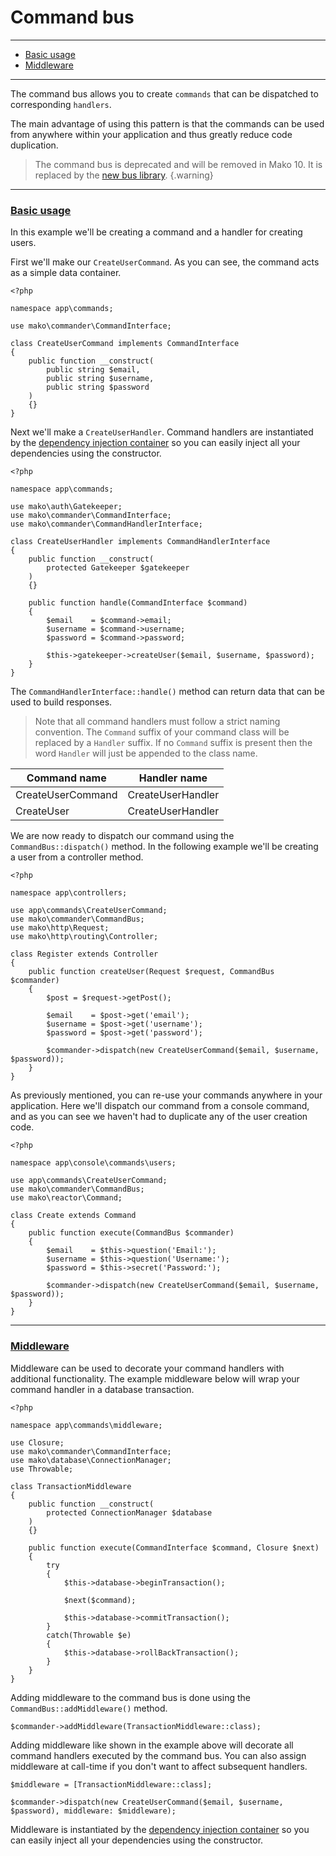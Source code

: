 # Command bus

--------------------------------------------------------

* [Basic usage](#basic_usage)
* [Middleware](#middleware)

--------------------------------------------------------

The command bus allows you to create `commands` that can be dispatched to corresponding `handlers`.

The main advantage of using this pattern is that the commands can be used from anywhere within your application and thus greatly reduce code duplication.

> The command bus is deprecated and will be removed in Mako 10. It is replaced by the [new bus library](:base_url:/docs/:version:/learn-more:command-event-and-query-buses).
{.warning}

--------------------------------------------------------

### <a id="basic_usage" href="#basic_usage">Basic usage</a>

In this example we'll be creating a command and a handler for creating users.

First we'll make our `CreateUserCommand`. As you can see, the command acts as a simple data container.

```
<?php

namespace app\commands;

use mako\commander\CommandInterface;

class CreateUserCommand implements CommandInterface
{
	public function __construct(
		public string $email, 
		public string $username, 
		public string $password
	)
	{}
}
```

Next we'll make a `CreateUserHandler`. Command handlers are instantiated by the [dependency injection container](:base_url:/docs/:version:/getting-started:dependency-injection) so you can easily inject all your dependencies using the constructor.

```
<?php

namespace app\commands;

use mako\auth\Gatekeeper;
use mako\commander\CommandInterface;
use mako\commander\CommandHandlerInterface;

class CreateUserHandler implements CommandHandlerInterface
{
	public function __construct(
		protected Gatekeeper $gatekeeper
	)
	{}

	public function handle(CommandInterface $command)
	{
		$email    = $command->email;
		$username = $command->username;
		$password = $command->password;

		$this->gatekeeper->createUser($email, $username, $password);
	}
}
```

The `CommandHandlerInterface::handle()` method can return data that can be used to build responses.

> Note that all command handlers must follow a strict naming convention. The `Command` suffix of your command class will be replaced by a `Handler` suffix. If no `Command` suffix is present then the word `Handler` will just be appended to the class name.

| Command name      | Handler name      |
|-------------------|-------------------|
| CreateUserCommand | CreateUserHandler |
| CreateUser        | CreateUserHandler |

We are now ready to dispatch our command using the `CommandBus::dispatch()` method. In the following example we'll be creating a user from a controller method.

```
<?php

namespace app\controllers;

use app\commands\CreateUserCommand;
use mako\commander\CommandBus;
use mako\http\Request;
use mako\http\routing\Controller;

class Register extends Controller
{
	public function createUser(Request $request, CommandBus $commander)
	{
		$post = $request->getPost();

		$email    = $post->get('email');
		$username = $post->get('username');
		$password = $post->get('password');

		$commander->dispatch(new CreateUserCommand($email, $username, $password));
	}
}
```

As previously mentioned, you can re-use your commands anywhere in your application. Here we'll dispatch our command from a console command, and as you can see we haven't had to duplicate any of the user creation code.

```
<?php

namespace app\console\commands\users;

use app\commands\CreateUserCommand;
use mako\commander\CommandBus;
use mako\reactor\Command;

class Create extends Command
{
	public function execute(CommandBus $commander)
	{
		$email    = $this->question('Email:');
		$username = $this->question('Username:');
		$password = $this->secret('Password:');

		$commander->dispatch(new CreateUserCommand($email, $username, $password));
	}
}
```

--------------------------------------------------------

### <a id="middleware" href="#middleware">Middleware</a>

Middleware can be used to decorate your command handlers with additional functionality. The example middleware below will wrap your command handler in a database transaction.

```
<?php

namespace app\commands\middleware;

use Closure;
use mako\commander\CommandInterface;
use mako\database\ConnectionManager;
use Throwable;

class TransactionMiddleware
{
	public function __construct(
		protected ConnectionManager $database
	)
	{}

	public function execute(CommandInterface $command, Closure $next)
	{
		try
		{
			$this->database->beginTransaction();

			$next($command);

			$this->database->commitTransaction();
		}
		catch(Throwable $e)
		{
			$this->database->rollBackTransaction();
		}
	}
}
```

Adding middleware to the command bus is done using the `CommandBus::addMiddleware()` method.

```
$commander->addMiddleware(TransactionMiddleware::class);
```

Adding middleware like shown in the example above will decorate all command handlers executed by the command bus. You can also assign middleware at call-time if you don't want to affect subsequent handlers.

```
$middleware = [TransactionMiddleware::class];

$commander->dispatch(new CreateUserCommand($email, $username, $password), middleware: $middleware);
```

Middleware is instantiated by the [dependency injection container](:base_url:/docs/:version:/getting-started:dependency-injection) so you can easily inject all your dependencies using the constructor.
